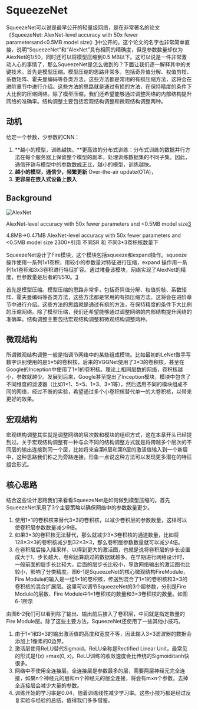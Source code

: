 # SqueezeNet

SqueezeNet可以说是最早公开的轻量级网络，是在非常著名的论文《SqueezeNet: AlexNet-level accuracy with 50x fewer parametersand<0.5MB model size》[1]中公开的。这个论文的名字也非常简单直接，说明“SqueezeNet”和“AlexNet”具有相同的精确度，但是参数数量却仅为AlexNet的1/50，同时还可以将模型压缩到0.5 MB以下。这可以说是一件非常激动人心的事情了，那么SqueezeNet是怎么做到的？下面让我们逐一解释其中的关键技术。首先是模型压缩。模型压缩的思路非常多，包括奇异值分解、权值剪枝、系数矩阵、霍夫曼编码等各类方法，这些方法都是常用的有损压缩方法，这将会在进阶章节中进行介绍。这些方法的思路就是通过有损的方法，在保持精度的条件下大比例的压缩网络。除了模型压缩，我们还希望能够通过调整网络的内部结构提升网络的准确率。结构调整主要包括宏观结构调整和微观结构调整两种。

## 动机

给定一个参数，少参数的CNN：

1. **越小的模型，训练越快。**更高效的分布式训练：分布式训练的数据并行方法在每个服务器上保留整个模型的副本，处理训练数据集的不同子集。因此，通信开销与模型中的参数数成正比，越小的模型，训练越快。
2. **越小的模型，通信少，频繁更新** Over-the-air update(OTA)，
3. **更容易在嵌入式设备上嵌入**

## Background

![AlexNet](img\AlexNet.jpg)

AlexNet-level accuracy with 50x fewer parameters and <0.5MB model size[3]



4.8MB->0.47MB
AlexNet-level accuracy with 50x fewer parameters and <0.5MB model size
2300+引用
不同SR 和 不同3*3卷积核数量下


SqueezeNet设计了Fire模块，这个模块包括squeeze和expand操作。squeeze 操作使用一系列1x1卷积，用较小的参数量对特征进行压缩，expand 操作用一系列1x1卷积和3x3卷积进行特征扩容。通过堆叠该模块，网络实现了AlexNet的精度，但参数量是后者的1/510。[3]

首先是模型压缩。模型压缩的思路非常多，包括奇异值分解、权值剪枝、系数矩阵、霍夫曼编码等各类方法，这些方法都是常用的有损压缩方法，这将会在进阶章节中进行介绍。这些方法的思路就是通过有损的方法，在保持精度的条件下大比例的压缩网络。除了模型压缩，我们还希望能够通过调整网络的内部结构提升网络的准确率。结构调整主要包括宏观结构调整和微观结构调整两种。

## 微观结构

所谓微观结构调整一般是指调节网络中的某些组成模块。比如最初的LeNet做手写数字识别使用的是5×5的卷积核，后来的VGGNet使用了3×3的卷积核，甚至在Google的Inception中使用了1×1的卷积核。理论上相同层数的网络，卷积核越小，参数就越少。发展到后来，Google甚至提出了Inception模块，模块中包含了不同维度的滤波器（比如1×1、5×5、1×3、3×1等），然后选用不同的模块组成不同的网络，经过不断的实验，希望通过多个小卷积核替代单一的大卷积核，以带来更好的效果。

## 宏观结构

宏观结构调整其实就是调整网络的层次数和模块的组织方式，这在本章开头已经提到过。关于宏观结构调整有一种与众不同的结构调整方式就是将跨越多个层次的不同层的输出连接到同一个层，比如将来自第6层和第9层的激活值输入到一个新层中，这种思路我们称之为旁路连接，形象一点说这种方法可以发现更多潜在的特征组合形式。

## 核心思路

结合这些设计思路我们来看看SqueezeNet是如何做到模型压缩的。首先SqueezeNet采用了3个主要策略以确保网络中的参数数量更少。

1. 使用1×1的卷积核来替代3×3的卷积核，以减少卷积层的参数数量，这样可以使卷积层参数数量减少9倍。
1. 如果3×3的卷积核无法替代，那么就减少3×3卷积核的通道数量，比如将128×3×3的卷积核减少到32×3×3，那么卷积层参数数量就可以减少4倍。
1. 在卷积层后接入降采样，以得到更大的激活图，也就是说将卷积层的步长设置成大于1，步长越大，卷积运算跳过的数据就越多。在早期进行网络设计时，一般前面的层步长比较大，后面的层步长比较小，导致网络输出的激活图也比较小，影响了分类精度。图6-1是SqueezeNet的核心微观结构FireModule，Fire Module的输入是一组1×1的卷积核，传送到混合了1×1的卷积核和3×3的卷积核的混合扩展层。这里可以调节SqueezeNet的3个超参数，分别是Fire Module的层数、Fire Module中1×1卷积核的数量和3×3卷积核的数量。如图6-1所示


由图6-2我们可以看到除了输出、输出前后接入了卷积层，中间就是指定数量的Fire Module层。除了这些主要方法，SqueezeNet还使用了一些其他小技巧。

1. 由于1×1和3×3的输出激活值的高度和宽度不等，因此输入3×3滤波器的数据会添加上1像素的0边界。
1. 激活层使用ReLU替代Sigmoid。ReLU全称是Rectified Linear Unit，最常见的形式是f(x) =max(0, x)。ReLU训练的收敛速度会比传统的Sigmoid/tanh快很多。
1. 网络中不使用全连接层。全连接层是参数最多的层，需要两层神经元完全连接，如果n个神经元的层和m个神经元的层全连接，将会有m×n个参数。去掉全连接层会减少大量的参数。
1. 训练开始的学习率是0.04，随着训练线性减少学习率。这些小技巧都是经过反复实验与经验的总结，值得我们多多借鉴。




[1]: https://arxiv.org/abs/1602.07360
[2]: https://ai.deepshare.net/detail/v_5ee64a7d02a5f_iff07RH8/3?from=p_5ee641d2e8471_5z8XYfL6&type=6
[3]: https://0809zheng.github.io/2020/06/03/CNN-architecture.htmls
[4]: https://github.com/pytorch/vision/blob/master/torchvision/models/squeezenet.py
[5]: https://github.com/t-vi/AICamera/blob/pytorch_master/Exporting%20Squeezenet%20to%20mobile.ipynbs
[6]: https://weread.qq.com/web/reader/5a5326d0719ecf5f5a52e7ek34132fc02293416a75f431d
